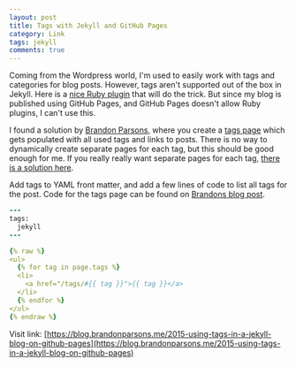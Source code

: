 ```yaml
---
layout: post
title: Tags with Jekyll and GitHub Pages
category: Link
tags: jekyll
comments: true
---
```

Coming from the Wordpress world, I'm used to easily work with tags and categories for blog posts. However, tags aren't supported out of the box in Jekyll. Here is a [nice Ruby plugin](https://github.com/pattex/jekyll-tagging) that will do the trick. But since my blog is published using GitHub Pages, and GitHub Pages doesn't allow Ruby plugins, I can't use this.

I found a solution by [Brandon Parsons](https://twitter.com/bkparso), where you create a [tags page](/tags/) which gets populated with all used tags and links to posts. There is no way to dynamically create separate pages for each tag, but this should be good enough for me. If you really really want separate pages for each tag, [there is a solution here](http://charliepark.org/tags-in-jekyll/).

Add tags to YAML front matter, and add a few lines of code to list all tags for the post. Code for the tags page can be found on [Brandons blog post](https://blog.brandonparsons.me/2015-using-tags-in-a-jekyll-blog-on-github-pages).

```rb
---
tags:
  jekyll
---
```

```yaml
{% raw %}
<ul>
  {% for tag in page.tags %}
  <li>
    <a href="/tags/#{{ tag }}">{{ tag }}</a>
  </li>
  {% endfor %}
</ul>
{% endraw %}

```

Visit link: [https://blog.brandonparsons.me/2015-using-tags-in-a-jekyll-blog-on-github-pages](https://blog.brandonparsons.me/2015-using-tags-in-a-jekyll-blog-on-github-pages)
